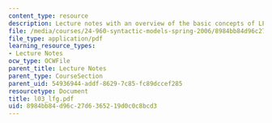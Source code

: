 ```yaml
---
content_type: resource
description: Lecture notes with an overview of the basic concepts of LFG.
file: /media/courses/24-960-syntactic-models-spring-2006/8984bb84d96c27d6365219d0c0c8bcd3_l03_lfg.pdf
file_type: application/pdf
learning_resource_types:
- Lecture Notes
ocw_type: OCWFile
parent_title: Lecture Notes
parent_type: CourseSection
parent_uid: 54936944-addf-8629-7c85-fc89dccef285
resourcetype: Document
title: l03_lfg.pdf
uid: 8984bb84-d96c-27d6-3652-19d0c0c8bcd3
---
```

